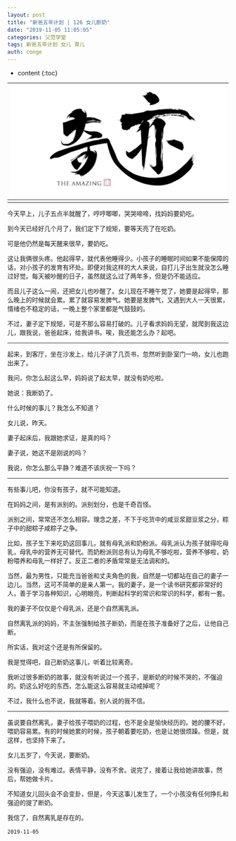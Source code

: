 ```yaml
---
layout: post
title: "新爸五年计划 | 126 女儿断奶"
date: "2019-11-05 11:05:05"
categories: 父范学堂
tags: 新爸五年计划 女儿 育儿
auth: conge
---
```

* content
{:toc}

|![](/assets/images/父范学堂/118382-4b5929e7d9860f8f.png)|
|:----:|
||

今天早上，儿子五点半就醒了，哼哼唧唧，哭哭啼啼，找妈妈要奶吃。

到今天已经好几个月了，我们定下了规矩，要等天亮了在吃奶。

可是他仍然是每天醒来很早，要奶吃。

这让我俩很头疼。他起得早，就代表他睡得少。小孩子的睡眠时间如果不能保障的话，对小孩子的发育有坏处。即便对我这样的大人来说，自打儿子出生就没怎么睡过好觉。每天被吵醒的日子，虽然就这么过了两年多，但是仍不能适应。

而且儿子这么一闹，还把女儿也吵醒了。女儿现在不睡午觉了，她要是起得早，那么晚上的时候就会累。累了就容易发脾气。她要是发脾气，又遇到大人一天很累，情绪也不稳定的话，一晚上整个家里都是气鼓鼓的。

不过，妻子定下规矩，可是不那么容易打破的。儿子看求妈妈无望，就爬到我这边儿，跟我说，爸爸起床，给我讲书。唉，我还能怎么办？起吧。





----

起来，到客厅，坐在沙发上，给儿子讲了几页书，忽然听到卧室门一响，女儿也跑出来了。

我问，你怎么起这么早，妈妈说了起太早，就没有奶吃啦。

她说：我断奶了。

什么时候的事儿？我怎么不知道？

女儿说，昨天。

妻子起床后，我跟她求证，是真的吗？

妻子说，她这不是刚说的吗？

我说，你怎么那么平静？难道不该庆祝一下吗？

---

有些事儿吧，你没有孩子，就不可能知道。

在妈妈之间，是有派别的。派别划分，也是千奇百怪。

派别之间，常常还不怎么相容。理念之差，不下于吃货中的咸豆浆甜豆浆之分，粽子中的甜粽子咸粽子之争。

比如，孩子生下来吃奶这回事儿，就有母乳派和奶粉派。母乳派认为孩子就得吃母乳，母乳中的营养无可替代。而奶粉派则总有认为母乳不够吃啦，营养不够啦，奶粉喂养和母乳一样好了。反正二者的矛盾常常是无法调和的。

当然，最为男性，只能充当爸爸和丈夫角色的我，自然是一切都站在自己的妻子一边儿。当然，这可不简单的是亲人第一。我的妻子，是一个读书研究都非常好的人，善于学习各种知识，心明眼亮，判断起科学的常识和常识的科学，都有一套。

我的妻子不仅仅是个母乳派，还是个自然离乳派。

自然离乳派的妈妈，不主张强制给孩子断奶，而是在孩子准备好了之后，让他自己断。

所实话，我对这个还是有所保留的。

我是觉得吧，自己断奶这事儿，听着比较离奇。

我听过很多断奶的故事，就没有听说过一个孩子，是断奶的时候不哭的，不强迫的。奶这么好吃的东西，怎么能这么容易就主动戒掉呢？

不过，我什么也不说，我就等着。别人说的我不信。

-----

虽说要自然离乳，妻子给孩子喂奶的过程，也不是全是愉快经历的。她的腰不好，喂奶容易累。有的时候她累的时候，孩子朝着要吃奶，也是让她很烦躁。但是，就这样，也坚持下来了。

女儿五岁了，今天说，要断奶。

没有强迫，没有难过。表情平静，没有不舍。说完了，接着让我给她讲故事，然后，帮她做卡片。

不知道女儿回头会不会变卦，但是，今天这事儿发生了。一个小孩没有任何挣扎和强迫的提了断奶。

我信了，自然离乳是存在的。


```
2019-11-05
```
